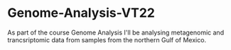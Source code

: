 # Genome-Analysis-VT22
As part of the course Genome Analysis I'll be analysing metagenomic and trancsriptomic data from samples from the northern Gulf of Mexico.
